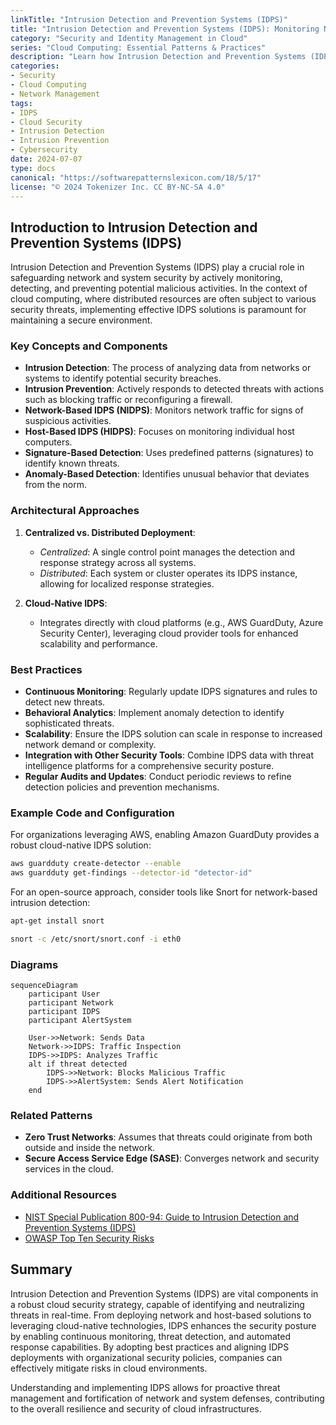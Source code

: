 ```yaml
---
linkTitle: "Intrusion Detection and Prevention Systems (IDPS)"
title: "Intrusion Detection and Prevention Systems (IDPS): Monitoring Networks and Systems for Malicious Activities"
category: "Security and Identity Management in Cloud"
series: "Cloud Computing: Essential Patterns & Practices"
description: "Learn how Intrusion Detection and Prevention Systems (IDPS) can monitor network and system activity to detect and prevent potential intrusions, enhancing security in cloud environments."
categories:
- Security
- Cloud Computing
- Network Management
tags:
- IDPS
- Cloud Security
- Intrusion Detection
- Intrusion Prevention
- Cybersecurity
date: 2024-07-07
type: docs
canonical: "https://softwarepatternslexicon.com/18/5/17"
license: "© 2024 Tokenizer Inc. CC BY-NC-SA 4.0"
---
```


## Introduction to Intrusion Detection and Prevention Systems (IDPS)

Intrusion Detection and Prevention Systems (IDPS) play a crucial role in safeguarding network and system security by actively monitoring, detecting, and preventing potential malicious activities. In the context of cloud computing, where distributed resources are often subject to various security threats, implementing effective IDPS solutions is paramount for maintaining a secure environment.

### Key Concepts and Components

- **Intrusion Detection**: The process of analyzing data from networks or systems to identify potential security breaches.
- **Intrusion Prevention**: Actively responds to detected threats with actions such as blocking traffic or reconfiguring a firewall.
- **Network-Based IDPS (NIDPS)**: Monitors network traffic for signs of suspicious activities.
- **Host-Based IDPS (HIDPS)**: Focuses on monitoring individual host computers.
- **Signature-Based Detection**: Uses predefined patterns (signatures) to identify known threats.
- **Anomaly-Based Detection**: Identifies unusual behavior that deviates from the norm.

### Architectural Approaches

1. **Centralized vs. Distributed Deployment**:
   - *Centralized*: A single control point manages the detection and response strategy across all systems.
   - *Distributed*: Each system or cluster operates its IDPS instance, allowing for localized response strategies.

2. **Cloud-Native IDPS**:
   - Integrates directly with cloud platforms (e.g., AWS GuardDuty, Azure Security Center), leveraging cloud provider tools for enhanced scalability and performance.

### Best Practices

- **Continuous Monitoring**: Regularly update IDPS signatures and rules to detect new threats.
- **Behavioral Analytics**: Implement anomaly detection to identify sophisticated threats.
- **Scalability**: Ensure the IDPS solution can scale in response to increased network demand or complexity.
- **Integration with Other Security Tools**: Combine IDPS data with threat intelligence platforms for a comprehensive security posture.
- **Regular Audits and Updates**: Conduct periodic reviews to refine detection policies and prevention mechanisms.

### Example Code and Configuration

For organizations leveraging AWS, enabling Amazon GuardDuty provides a robust cloud-native IDPS solution:

```bash
aws guardduty create-detector --enable
aws guardduty get-findings --detector-id "detector-id"
```

For an open-source approach, consider tools like Snort for network-based intrusion detection:

```bash
apt-get install snort

snort -c /etc/snort/snort.conf -i eth0
```

### Diagrams

```mermaid
sequenceDiagram
    participant User
    participant Network
    participant IDPS
    participant AlertSystem

    User->>Network: Sends Data
    Network->>IDPS: Traffic Inspection
    IDPS->>IDPS: Analyzes Traffic
    alt if threat detected
        IDPS->>Network: Blocks Malicious Traffic
        IDPS->>AlertSystem: Sends Alert Notification
    end
```

### Related Patterns

- **Zero Trust Networks**: Assumes that threats could originate from both outside and inside the network.
- **Secure Access Service Edge (SASE)**: Converges network and security services in the cloud.

### Additional Resources

- [NIST Special Publication 800-94: Guide to Intrusion Detection and Prevention Systems (IDPS)](https://csrc.nist.gov/publications/detail/sp/800-94/rev-1/final)
- [OWASP Top Ten Security Risks](https://owasp.org/www-project-top-ten/)

## Summary

Intrusion Detection and Prevention Systems (IDPS) are vital components in a robust cloud security strategy, capable of identifying and neutralizing threats in real-time. From deploying network and host-based solutions to leveraging cloud-native technologies, IDPS enhances the security posture by enabling continuous monitoring, threat detection, and automated response capabilities. By adopting best practices and aligning IDPS deployments with organizational security policies, companies can effectively mitigate risks in cloud environments.

Understanding and implementing IDPS allows for proactive threat management and fortification of network and system defenses, contributing to the overall resilience and security of cloud infrastructures.
